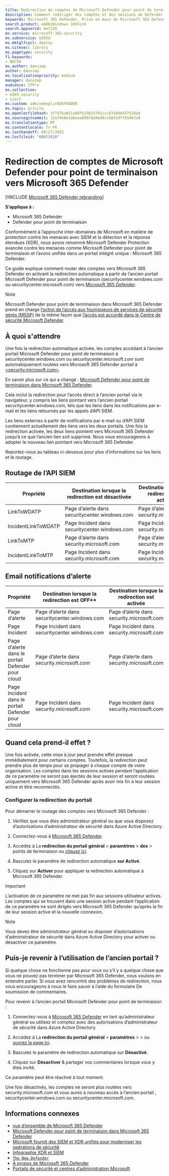```yaml
---
title: Redirection de comptes de Microsoft Defender pour point de terminaison vers Microsoft 365 Defender
description: Comment rediriger des comptes et des sessions de Defender pour point de terminaison vers Microsoft 365 Defender.
keywords: Microsoft 365 Defender, Prise en main de Microsoft 365 Defender, redirection du centre de sécurité
search.product: eADQiWindows 10XVcnh
search.appverid: met150
ms.service: microsoft-365-security
ms.subservice: m365d
ms.mktglfcycl: deploy
ms.sitesec: library
ms.pagetype: security
f1.keywords:
- NOCSH
ms.author: dansimp
author: dansimp
ms.localizationpriority: medium
manager: dansimp
audience: ITPro
ms.collection:
- m365-security
- tier2
ms.custom: admindeeplinkDEFENDER
ms.topic: article
ms.openlocfilehash: 3f7d7bab51a8dfb29b25701ccc87e49b437529ab
ms.sourcegitcommit: 12af9e8e3a6eaa090fda9e98ccb831dff65863a4
ms.translationtype: MT
ms.contentlocale: fr-FR
ms.lasthandoff: 09/27/2022
ms.locfileid: "68072610"
---
```

# <a name="redirecting-accounts-from-microsoft-defender-for-endpoint-to-microsoft-365-defender"></a>Redirection de comptes de Microsoft Defender pour point de terminaison vers Microsoft 365 Defender

[!INCLUDE [Microsoft 365 Defender rebranding](../includes/microsoft-defender.md)]

**S’applique à :**
- Microsoft 365 Defender
- Defender pour point de terminaison

Conformément à l’approche inter-domaines de Microsoft en matière de protection contre les menaces avec SIEM et la détection et la réponse étendues (XDR), nous avons renommé Microsoft Defender Protection avancée contre les menaces comme Microsoft Defender pour point de terminaison et l’avons unifiée dans un portail intégré unique : Microsoft 365 Defender.

Ce guide explique comment router des comptes vers Microsoft 365 Defender en activant la redirection automatique à partir de l’ancien portail Microsoft Defender pour point de terminaison (securitycenter.windows.com ou securitycenter.microsoft.com) vers <a href="https://go.microsoft.com/fwlink/p/?linkid=2077139" target="_blank"> Microsoft 365 Defender</a>.

> [!NOTE]
> Microsoft Defender pour point de terminaison dans Microsoft 365 Defender prend en charge [l’octroi de l’accès aux fournisseurs de services de sécurité gérés (MSSP)](/windows/security/threat-protection/microsoft-defender-atp/grant-mssp-access) de la même façon que [l’accès est accordé dans le Centre de sécurité Microsoft Defender](./mssp-access.md).

## <a name="what-to-expect"></a>À quoi s'attendre

Une fois la redirection automatique activée, les comptes accédant à l’ancien portail Microsoft Defender pour point de terminaison à securitycenter.windows.com ou securitycenter.microsoft.com sont automatiquement routées vers Microsoft 365 Defender portail à <a href="https://go.microsoft.com/fwlink/p/?linkid=2077139" target="_blank"><security.microsoft.com></a>.

En savoir plus sur ce qui a changé : [Microsoft Defender pour point de terminaison dans Microsoft 365 Defender](microsoft-365-security-center-mde.md).

Cela inclut la redirection pour l’accès direct à l’ancien portail via le navigateur, y compris les liens pointant vers l’ancien portail securitycenter.windows.com, tels que les liens dans les notifications par e-mail et les liens retournés par les appels d’API SIEM.  

 Les liens externes à partir de notifications par e-mail ou d’API SIEM contiennent actuellement des liens vers les deux portails. Une fois la redirection activée, les deux liens pointent vers Microsoft 365 Defender jusqu’à ce que l’ancien lien soit supprimé. Nous vous encourageons à adopter le nouveau lien pointant vers Microsoft 365 Defender.

Reportez-vous au tableau ci-dessous pour plus d’informations sur les liens et le routage.
## <a name="siem-api-routing"></a>Routage de l’API SIEM

| Propriété | Destination lorsque la redirection est désactivée | Destination lorsque la redirection est activée |
|---------|---------|---------|
| LinkToWDATP | Page d’alerte dans securitycenter.windows.com | Page d’alerte dans security.microsoft.com |
| IncidentLinkToWDATP | Page Incident dans securitycenter.windows.com | Page Incident dans security.microsoft.com |
| LinkToMTP | Page d’alerte dans security.microsoft.com | Page d’alerte dans security.microsoft.com |
| IncidentLinkToMTP | Page Incident dans security.microsoft.com | Page Incident dans security.microsoft.com |

## <a name="email-alert-notifications"></a>Email notifications d’alerte

| Propriété | Destination lorsque la redirection est OFF** | Destination lorsque la redirection est activée |
|---------|---------|---------|
| Page d’alerte | Page d’alerte dans securitycenter.windows.com | Page d’alerte dans security.microsoft.com |
| Page Incident |Page Incident dans securitycenter.windows.com | Page Incident dans security.microsoft.com |
| Page d’alerte dans le portail Defender pour cloud | Page d’alerte dans security.microsoft.com | Page d’alerte dans security.microsoft.com |
| Page Incident dans le portail Defender pour cloud | Page Incident dans security.microsoft.com | Page Incident dans security.microsoft.com |

## <a name="when-does-this-take-effect"></a>Quand cela prend-il effet ?

Une fois activée, cette mise à jour peut prendre effet presque immédiatement pour certains comptes. Toutefois, la redirection peut prendre plus de temps pour se propager à chaque compte de votre organisation. Les comptes dans les sessions actives pendant l’application de ce paramètre ne seront pas éjectés de leur session et seront routées uniquement vers Microsoft 365 Defender après avoir mis fin à leur session active et être reconnectés.  

### <a name="set-up-portal-redirection"></a>Configurer la redirection du portail

Pour démarrer le routage des comptes vers Microsoft 365 Defender :

1. Vérifiez que vous êtes administrateur général ou que vous disposez d’autorisations d’administrateur de sécurité dans Azure Active Directory.

2. Connectez-vous à <a href="https://go.microsoft.com/fwlink/p/?linkid=2077139" target="_blank">Microsoft 365 Defender</a>.

3. Accédez à La **redirection du portail** **général** >  **paramètres** > **des** >  points de terminaison ou [cliquez ici](https://security.microsoft.com/preferences2/portal_redirection).  

4. Basculez le paramètre de redirection automatique **sur Activé**.

5. Cliquez sur **Activer** pour appliquer la redirection automatique à Microsoft 365 Defender.

>[!IMPORTANT]
>L’activation de ce paramètre ne met pas fin aux sessions utilisateur actives. Les comptes qui se trouvent dans une session active pendant l’application de ce paramètre ne sont dirigés vers Microsoft 365 Defender qu’après la fin de leur session active et la nouvelle connexion.

>[!NOTE]
>Vous devez être administrateur général ou disposer d’autorisations d’administrateur de sécurité dans Azure Active Directory pour activer ou désactiver ce paramètre.  

## <a name="can-i-go-back-to-using-the-former-portal"></a>Puis-je revenir à l’utilisation de l’ancien portail ?

Si quelque chose ne fonctionne pas pour vous ou s’il y a quelque chose que vous ne pouvez pas terminer par Microsoft 365 Defender, nous voulons en entendre parler. Si vous avez rencontré des problèmes de redirection, nous vous encourageons à nous le faire savoir à l’aide du formulaire De soumission de commentaires.

Pour revenir à l’ancien portail Microsoft Defender pour point de terminaison :

1. Connectez-vous à <a href="https://go.microsoft.com/fwlink/p/?linkid=2077139" target="_blank">Microsoft 365 Defender</a> en tant qu’administrateur général ou utilisez et comptez avec des autorisations d’administrateur de sécurité dans Azure Active Directory.

2. Accédez à La **redirection du portail** **général** > **paramètres** >  >  ou [ouvrez la page ici](https://security.microsoft.com/preferences2/portal_redirection).  

3. Basculez le paramètre de redirection automatique sur **Désactivé**.

4. Cliquez sur **Désactiver** & partager vos commentaires lorsque vous y êtes invité.

Ce paramètre peut être réactivé à tout moment. 

Une fois désactivés, les comptes ne seront plus routées vers security.microsoft.com et vous aurez à nouveau accès à l’ancien portail , securitycenter.windows.com ou securitycenter.microsoft.com. 

## <a name="related-information"></a>Informations connexes
- [vue d’ensemble de Microsoft 365 Defender](microsoft-365-defender.md)
- [Microsoft Defender pour point de terminaison dans Microsoft 365 Defender](microsoft-365-security-center-mde.md)
- [Microsoft fournit des SIEM et XDR unifiés pour moderniser les opérations de sécurité](https://www.microsoft.com/security/blog/?p=91813) 
- [Infographie XDR et SIEM](https://afrait.com/blog/xdr-versus-siem/) 
- [`The New Defender`](https://afrait.com/blog/the-new-defender/) 
- [À propos de Microsoft 365 Defender](https://www.microsoft.com/microsoft-365/security/microsoft-365-defender) 
- [Portails de sécurité et centres d’administration Microsoft](portals.md)
